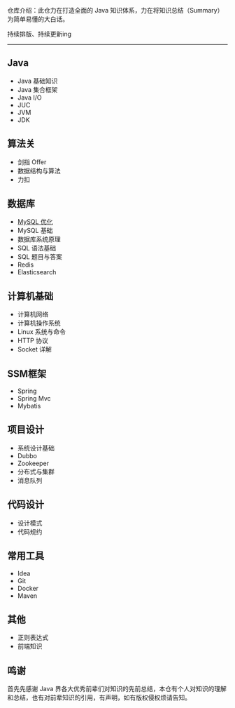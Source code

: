 仓库介绍：此仓力在打造全面的 Java 知识体系，力在将知识总结（Summary）为简单易懂的大白话。

持续排版、持续更新ing

----

## Java

- Java 基础知识
- Java 集合框架
- Java I/O
- JUC
- JVM
- JDK 

## 算法关

- 剑指 Offer 
- 数据结构与算法
- 力扣

## 数据库

- [MySQL 优化]()
- MySQL 基础
- 数据库系统原理
- SQL 语法基础
- SQL 题目与答案
- Redis
- Elasticsearch

## 计算机基础

- 计算机网络
- 计算机操作系统
- Linux 系统与命令
- HTTP 协议
- Socket 详解

## SSM框架

- Spring
- Spring Mvc
- Mybatis

## 项目设计 

- 系统设计基础
- Dubbo
- Zookeeper
- 分布式与集群
- 消息队列

## 代码设计

- 设计模式
- 代码规约

## 常用工具 

- Idea 
- Git
- Docker
- Maven

## 其他

- 正则表达式
- 前端知识

## 鸣谢

首先先感谢 Java 界各大优秀前辈们对知识的先前总结，本仓有个人对知识的理解和总结，也有对前辈知识的引用，有声明，如有版权侵权烦请告知。

